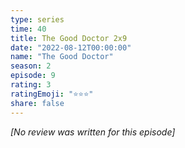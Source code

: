 ```yaml
---
type: series
time: 40
title: The Good Doctor 2x9
date: "2022-08-12T00:00:00"
name: "The Good Doctor"
season: 2
episode: 9
rating: 3
ratingEmoji: "⭐️⭐️⭐️"
share: false
---
```


_[No review was written for this episode]_
